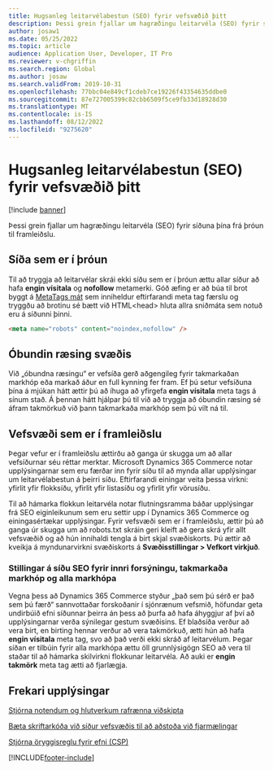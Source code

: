 ```yaml
---
title: Hugsanleg leitarvélabestun (SEO) fyrir vefsvæðið þitt
description: Þessi grein fjallar um hagræðingu leitarvéla (SEO) fyrir síðuna þína frá þróun til framleiðslu.
author: josaw1
ms.date: 05/25/2022
ms.topic: article
audience: Application User, Developer, IT Pro
ms.reviewer: v-chgriffin
ms.search.region: Global
ms.author: josaw
ms.search.validFrom: 2019-10-31
ms.openlocfilehash: 77bbc04e849cf1cdeb7ce19226f43354635ddbe0
ms.sourcegitcommit: 87e727005399c82cbb6509f5ce9fb33d18928d30
ms.translationtype: MT
ms.contentlocale: is-IS
ms.lasthandoff: 08/12/2022
ms.locfileid: "9275620"
---
```

# <a name="search-engine-optimization-seo-considerations-for-your-site"></a>Hugsanleg leitarvélabestun (SEO) fyrir vefsvæðið þitt


[!include [banner](includes/banner.md)]

Þessi grein fjallar um hagræðingu leitarvéla (SEO) fyrir síðuna þína frá þróun til framleiðslu.

## <a name="a-site-that-is-under-development"></a>Síða sem er í þróun

Til að tryggja að leitarvélar skrái ekki síðu sem er í þróun ættu allar síður að hafa **engin vísitala** og **nofollow** metamerki. Góð æfing er að búa til brot byggt á [MetaTags mát](metatags-module.md) sem inniheldur eftirfarandi meta tag færslu og tryggðu að brotinu sé bætt við HTML\<head\> hluta allra sniðmáta sem notuð eru á síðunni þinni.

```html
<meta name="robots" content="noindex,nofollow" /> 
```

## <a name="soft-launch-of-a-site"></a>Óbundin ræsing svæðis

Við „óbundna ræsingu“ er vefsíða gerð aðgengileg fyrir takmarkaðan markhóp eða markað áður en full kynning fer fram. Ef þú setur vefsíðuna þína á mjúkan hátt ættir þú að íhuga að yfirgefa **engin vísitala** meta tags á sínum stað. Á þennan hátt hjálpar þú til við að tryggja að óbundin ræsing sé áfram takmörkuð við þann takmarkaða markhóp sem þú vilt ná til.

## <a name="a-site-that-is-in-production"></a>Vefsvæði sem er í framleiðslu

Þegar vefur er í framleiðslu ættirðu að ganga úr skugga um að allar vefsíðurnar séu réttar merktar. Microsoft Dynamics 365 Commerce notar upplýsingarnar sem eru færðar inn fyrir síðu til að mynda allar upplýsingar um leitarvélabestun á þeirri síðu. Eftirfarandi einingar veita þessa virkni: yfirlit yfir flokksíðu, yfirlit yfir listasíðu og yfirlit yfir vörusíðu.

Til að hámarka flokkun leitarvéla notar flutningsramma báðar upplýsingar frá SEO eiginleikunum sem eru settir upp í Dynamics 365 Commerce og einingasértækar upplýsingar. Fyrir vefsvæði sem er í framleiðslu, ættir þú að ganga úr skugga um að robots.txt skráin geri kleift að gera skrá yfir allt vefsvæðið og að hún innihaldi tengla á birt skjal svæðiskorts. Þú ættir að kveikja á myndunarvirkni svæðiskorts á **Svæðisstillingar \> Vefkort virkjuð**.

### <a name="page-seo-settings-for-internal-preview-limited-audiences-and-all-audiences"></a>Stillingar á síðu SEO fyrir innri forsýningu, takmarkaða markhóp og alla markhópa

Vegna þess að Dynamics 365 Commerce styður „það sem þú sérð er það sem þú færð“ sannvottaðar forskoðanir í sjónrænum vefsmið, höfundar geta undirbúið efni síðunnar þeirra án þess að þurfa að hafa áhyggjur af því að upplýsingarnar verða sýnilegar gestum svæðisins. Ef blaðsíða verður að vera birt, en birting hennar verður að vera takmörkuð, ætti hún að hafa **engin vísitala** meta tag, svo að það verði ekki skráð af leitarvélum. Þegar síðan er tilbúin fyrir alla markhópa ættu öll grunnlýsigögn SEO að vera til staðar til að hámarka skilvirkni flokkunar leitarvéla. Að auki er **engin takmörk** meta tag ætti að fjarlægja.

## <a name="additional-resources"></a>Frekari upplýsingar

[Stjórna notendum og hlutverkum rafrænna viðskipta](manage-ecommerce-users-roles.md)

[Bæta skriftarkóða við síður vefsvæðis til að aðstoða við fjarmælingar](add-telemetry.md)

[Stjórna öryggisreglu fyrir efni (CSP)](manage-csp.md)


[!INCLUDE[footer-include](../includes/footer-banner.md)]
